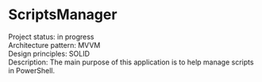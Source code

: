 # ScriptsManager

Project status: in progress\
Architecture pattern: MVVM\
Design principles: SOLID\
Description: The main purpose of this application is to help manage scripts in PowerShell.
